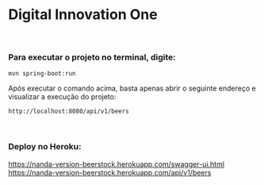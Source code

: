 # Digital Innovation One

&nbsp;
### Para executar o projeto no terminal, digite:

```shell script
mvn spring-boot:run 
```

Após executar o comando acima, basta apenas abrir o seguinte endereço e visualizar a execução do projeto:

```
http://localhost:8080/api/v1/beers
```

&nbsp;
### Deploy no Heroku:
https://nanda-version-beerstock.herokuapp.com/swagger-ui.html
<br>
https://nanda-version-beerstock.herokuapp.com/api/v1/beers

